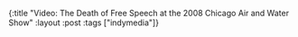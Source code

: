 {:title "Video: The Death of Free Speech at the 2008 Chicago Air and Water Show"
:layout :post
:tags  ["indymedia"]}

<object width="425" height="344"><param name="movie" value="http://www.youtube.com/v/M14jZQ3S-sM&hl=en&fs=1"></param><param name="allowFullScreen" value="true"></param><param name="allowscriptaccess" value="always"></param><embed src="http://www.youtube.com/v/M14jZQ3S-sM&hl=en&fs=1" type="application/x-shockwave-flash" allowscriptaccess="always" allowfullscreen="true" width="425" height="344"></embed></object> 
